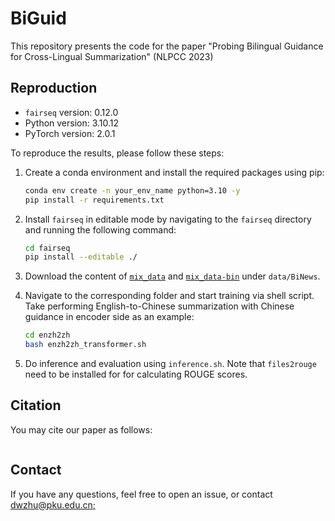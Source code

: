 # BiGuid
This repository presents the code for the paper "Probing Bilingual Guidance for Cross-Lingual Summarization" (NLPCC 2023)


## Reproduction

- `fairseq` version: 0.12.0
- Python version: 3.10.12
- PyTorch version: 2.0.1


To reproduce the results, please follow these steps:

1. Create a conda environment and install the required packages using pip:
    ```bash
    conda env create -n your_env_name python=3.10 -y
    pip install -r requirements.txt
    ```

2. Install `fairseq` in editable mode by navigating to the `fairseq` directory and running the following command:
    ```bash
    cd fairseq
    pip install --editable ./
    ```

3. Download the content of [`mix_data`](https://drive.google.com/drive/folders/1gnrDD9g-F_EAzCevscBx1GcoAdMLlFXR?usp=sharing) and [`mix_data-bin`](https://drive.google.com/drive/folders/1rKaIOAFnODoumdS1DAsS6X3YcW1WfgSB?usp=sharing) under `data/BiNews`.

4. Navigate to the corresponding folder and start training via shell script. Take performing English-to-Chinese summarization with Chinese guidance in encoder side as an example:
    ```bash
    cd enzh2zh
    bash enzh2zh_transformer.sh
    ```

5. Do inference and evaluation using `inference.sh`. Note that `files2rouge` need to be installed for for calculating ROUGE scores.

## Citation

You may cite our paper as follows:

```bibtex
```

## Contact

If you have any questions, feel free to open an issue, or contact [dwzhu@pku.edu.cn;](mailto:dwzhu@pku.edu.cn)

